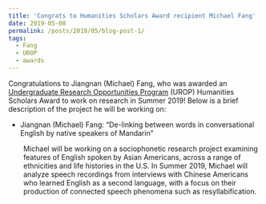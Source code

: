 ```yaml
---
title: 'Congrats to Humanities Scholars Award recipient Michael Fang'
date: 2019-05-08
permalink: /posts/2019/05/blog-post-1/
tags:
  - Fang
  - UROP
  - awards
---
```


Congratulations to Jiangnan (Michael) Fang, who was awarded an <a href="http://www.bu.edu/urop/" target="_blank" rel="noopener">Undergraduate Research Opportunities Program</a> (UROP) Humanities Scholars Award to work on research in Summer 2019! Below is a brief description of the project he will be working on:
<ul>
 	<li>Jiangnan (Michael) Fang: “De-linking between words in conversational English by native speakers of Mandarin”</li>
</ul>
<p style="padding-left: 30px;">Michael will be working on a sociophonetic research project examining features of English spoken by Asian Americans, across a range of ethnicities and life histories in the U.S. In Summer 2019, Michael will analyze speech recordings from interviews with Chinese Americans who learned English as a second language, with a focus on their production of connected speech phenomena such as resyllabification.</p>
